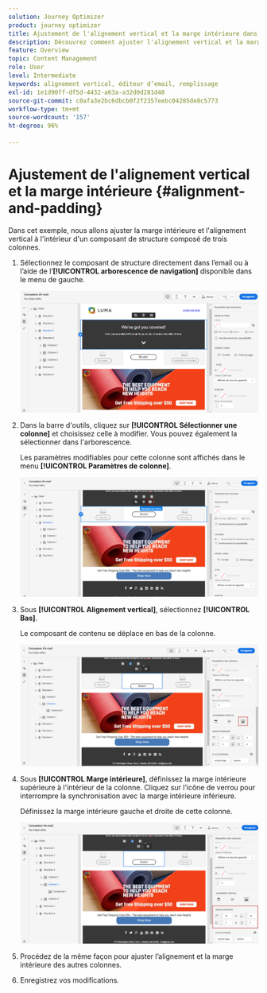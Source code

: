 ```yaml
---
solution: Journey Optimizer
product: journey optimizer
title: Ajustement de l'alignement vertical et la marge intérieure dans Journey Optimizer
description: Découvrez comment ajuster l'alignement vertical et la marge intérieure
feature: Overview
topic: Content Management
role: User
level: Intermediate
keywords: alignement vertical, éditeur d’email, remplissage
exl-id: 1e1d90ff-df5d-4432-a63a-a32d0d281d48
source-git-commit: c0afa3e2bc6dbcb0f2f2357eebc04285de8c5773
workflow-type: tm+mt
source-wordcount: '157'
ht-degree: 96%

---
```


# Ajustement de l&#39;alignement vertical et la marge intérieure {#alignment-and-padding}

Dans cet exemple, nous allons ajuster la marge intérieure et l&#39;alignement vertical à l&#39;intérieur d&#39;un composant de structure composé de trois colonnes.

1. Sélectionnez le composant de structure directement dans l’email ou à l’aide de l’**[!UICONTROL arborescence de navigation]** disponible dans le menu de gauche.

   ![](assets/alignment_1.png)

1. Dans la barre d&#39;outils, cliquez sur **[!UICONTROL Sélectionner une colonne]** et choisissez celle à modifier. Vous pouvez également la sélectionner dans l&#39;arborescence.

   Les paramètres modifiables pour cette colonne sont affichés dans le menu **[!UICONTROL Paramètres de colonne]**.

   ![](assets/alignment_2.png)

1. Sous **[!UICONTROL Alignement vertical]**, sélectionnez **[!UICONTROL Bas]**.

   Le composant de contenu se déplace en bas de la colonne.

   ![](assets/alignment_3.png)

1. Sous **[!UICONTROL Marge intérieure]**, définissez la marge intérieure supérieure à l&#39;intérieur de la colonne. Cliquez sur l’icône de verrou pour interrompre la synchronisation avec la marge intérieure inférieure.

   Définissez la marge intérieure gauche et droite de cette colonne.

   ![](assets/alignment_4.png)

1. Procédez de la même façon pour ajuster l’alignement et la marge intérieure des autres colonnes.

1. Enregistrez vos modifications.
